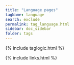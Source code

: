```yaml
---
title: "Language pages"
tagName: language
search: exclude
permalink: tag_language.html
sidebar: doc_sidebar
folder: tags
---
```

{% include taglogic.html %}

{% include links.html %}
